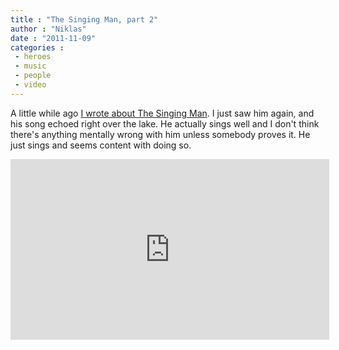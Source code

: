 ```yaml
---
title : "The Singing Man, part 2"
author : "Niklas"
date : "2011-11-09"
categories : 
 - heroes
 - music
 - people
 - video
---
```


A little while ago [I wrote about The Singing Man](https://niklasblog.com/?p=8310). I just saw him again, and his song echoed right over the lake. He actually sings well and I don't think there's anything mentally wrong with him unless somebody proves it. He just sings and seems content with doing so.

<iframe width="510" height="289" src="http://www.youtube.com/embed/8-4HL4NwNuo?rel=0" frameborder="0" allowfullscreen></iframe>

